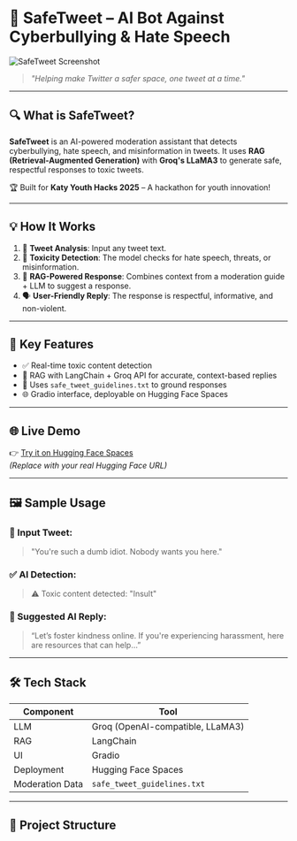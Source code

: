 # 🚡 SafeTweet – AI Bot Against Cyberbullying & Hate Speech

![SafeTweet Screenshot](https://huggingface.co/spaces/YOUR_USERNAME/SafeTweet/resolve/main/screenshot1.png)
> _"Helping make Twitter a safer space, one tweet at a time."_

---

## 🔍 What is SafeTweet?

**SafeTweet** is an AI-powered moderation assistant that detects cyberbullying, hate speech, and misinformation in tweets. It uses **RAG (Retrieval-Augmented Generation)** with **Groq's LLaMA3** to generate safe, respectful responses to toxic tweets.

🏆 Built for **Katy Youth Hacks 2025** – A hackathon for youth innovation!

---

## 💡 How It Works

1. 🧪 **Tweet Analysis**: Input any tweet text.
2. 🚨 **Toxicity Detection**: The model checks for hate speech, threats, or misinformation.
3. 🧠 **RAG-Powered Response**: Combines context from a moderation guide + LLM to suggest a response.
4. 🗣️ **User-Friendly Reply**: The response is respectful, informative, and non-violent.

---

## 🎯 Key Features

- ✅ Real-time toxic content detection
- 🧠 RAG with LangChain + Groq API for accurate, context-based replies
- 📄 Uses `safe_tweet_guidelines.txt` to ground responses
- 🌐 Gradio interface, deployable on Hugging Face Spaces

---

## 🌐 Live Demo

👉 [Try it on Hugging Face Spaces](https://huggingface.co/spaces/YOUR_USERNAME/SafeTweet)  
*(Replace with your real Hugging Face URL)*

---

## 🖼️ Sample Usage

### 🔺 Input Tweet:
> "You're such a dumb idiot. Nobody wants you here."

### ✅ AI Detection:
> ⚠️ Toxic content detected: "Insult"

### 💬 Suggested AI Reply:
> “Let’s foster kindness online. If you're experiencing harassment, here are resources that can help…”

---

## 🛠️ Tech Stack

| Component        | Tool |
|------------------|------|
| LLM              | Groq (OpenAI-compatible, LLaMA3) |
| RAG              | LangChain |
| UI               | Gradio |
| Deployment       | Hugging Face Spaces |
| Moderation Data  | `safe_tweet_guidelines.txt` |

---

## 📁 Project Structure

